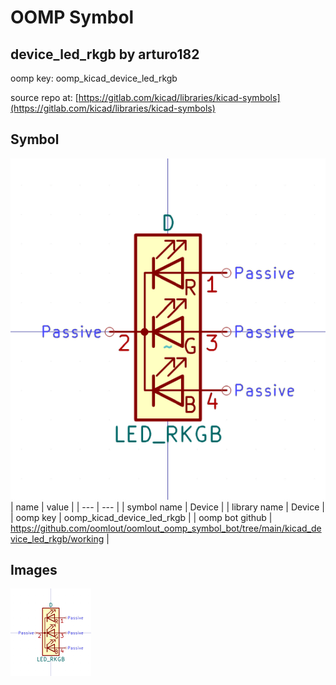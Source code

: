 # OOMP Symbol  
## device_led_rkgb  by arturo182  
  
oomp key: oomp_kicad_device_led_rkgb  
  
source repo at: [https://gitlab.com/kicad/libraries/kicad-symbols](https://gitlab.com/kicad/libraries/kicad-symbols)  
## Symbol  
  
[![working.png](working_600.png)](working.png)  
| name | value | 
| --- | --- | 
| symbol name | Device | 
| library name | Device | 
| oomp key | oomp_kicad_device_led_rkgb | 
| oomp bot github | https://github.com/oomlout/oomlout_oomp_symbol_bot/tree/main/kicad_device_led_rkgb/working | 
## Images  
  
[![working.png](working_140.png)](working.png)  
